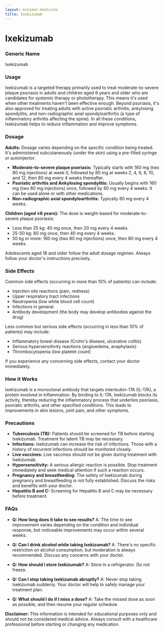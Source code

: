 ```yaml
---
layout: minimal-medicine
title: Ixekizumab
---
```


# Ixekizumab
### Generic Name
Ixekizumab

### Usage

Ixekizumab is a targeted therapy primarily used to treat moderate-to-severe plaque psoriasis in adults and children aged 6 years and older who are candidates for systemic therapy or phototherapy.  This means it's used when other treatments haven't been effective enough.  Beyond psoriasis, it's also approved for treating adults with active psoriatic arthritis, ankylosing spondylitis, and non-radiographic axial spondyloarthritis (a type of inflammatory arthritis affecting the spine).  In all these conditions, Ixekizumab helps to reduce inflammation and improve symptoms.


### Dosage

**Adults:**  Dosage varies depending on the specific condition being treated.  It's administered subcutaneously (under the skin) using a pre-filled syringe or autoinjector.

* **Moderate-to-severe plaque psoriasis:** Typically starts with 160 mg (two 80 mg injections) at week 0, followed by 80 mg at weeks 2, 4, 6, 8, 10, and 12, then 80 mg every 4 weeks thereafter.
* **Psoriatic arthritis and Ankylosing spondylitis:** Usually begins with 160 mg (two 80 mg injections) once, followed by 80 mg every 4 weeks.  It can be used alone or with other medications.
* **Non-radiographic axial spondyloarthritis:**  Typically 80 mg every 4 weeks.

**Children (aged ≥6 years):** The dose is weight-based for moderate-to-severe plaque psoriasis:

* Less than 25 kg: 40 mg once, then 20 mg every 4 weeks.
* 25-50 kg: 80 mg once, then 40 mg every 4 weeks.
* 50 kg or more: 160 mg (two 80 mg injections) once, then 80 mg every 4 weeks.

Adolescents aged 18 and older follow the adult dosage regimen.  Always follow your doctor's instructions precisely.


### Side Effects

Common side effects (occurring in more than 10% of patients) can include:

* Injection site reactions (pain, redness)
* Upper respiratory tract infections
* Neutropenia (low white blood cell count)
* Infections in general
* Antibody development (the body may develop antibodies against the drug)


Less common but serious side effects (occurring in less than 10% of patients) may include:

* Inflammatory bowel disease (Crohn's disease, ulcerative colitis)
* Serious hypersensitivity reactions (angioedema, anaphylaxis)
* Thrombocytopenia (low platelet count)


If you experience any concerning side effects, contact your doctor immediately.


### How it Works

Ixekizumab is a monoclonal antibody that targets interleukin-17A (IL-17A), a protein involved in inflammation.  By binding to IL-17A, Ixekizumab blocks its activity, thereby reducing the inflammatory process that underlies psoriasis, psoriatic arthritis, and other specified conditions. This leads to improvements in skin lesions, joint pain, and other symptoms.


### Precautions

* **Tuberculosis (TB):**  Patients should be screened for TB before starting Ixekizumab.  Treatment for latent TB may be necessary.
* **Infections:**  Ixekizumab can increase the risk of infections.  Those with a history of recurrent infections should be monitored closely.
* **Live vaccines:** Live vaccines should not be given during treatment with Ixekizumab.
* **Hypersensitivity:**  A serious allergic reaction is possible.  Stop treatment immediately and seek medical attention if such a reaction occurs.
* **Pregnancy and breastfeeding:**  The safety of Ixekizumab during pregnancy and breastfeeding is not fully established. Discuss the risks and benefits with your doctor.
* **Hepatitis B and C:** Screening for Hepatitis B and C may be necessary before treatment.

### FAQs

* **Q: How long does it take to see results?** A:  The time to see improvement varies depending on the condition and individual response, but noticeable improvements may occur within several weeks.

* **Q: Can I drink alcohol while taking Ixekizumab?** A:  There's no specific restriction on alcohol consumption, but moderation is always recommended. Discuss any concerns with your doctor.

* **Q: How should I store Ixekizumab?** A:  Store in a refrigerator. Do not freeze.

* **Q: Can I stop taking Ixekizumab abruptly?** A: Never stop taking Ixekizumab suddenly. Your doctor will help to safely manage your treatment plan.

* **Q: What should I do if I miss a dose?** A: Take the missed dose as soon as possible, and then resume your regular schedule.


**Disclaimer:** This information is intended for educational purposes only and should not be considered medical advice. Always consult with a healthcare professional before starting or changing any medication.
